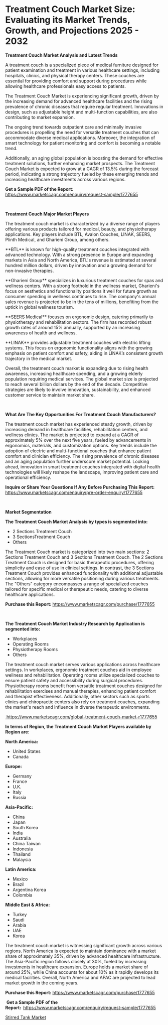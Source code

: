 <p><h1>Treatment Couch Market Size: Evaluating its Market Trends, Growth, and Projections 2025 - 2032</h1></p><p><strong>Treatment Couch Market Analysis and Latest Trends</strong></p>
<p><p>A treatment couch is a specialized piece of medical furniture designed for patient examination and treatment in various healthcare settings, including hospitals, clinics, and physical therapy centers. These couches are essential for providing comfort and support during procedures while allowing healthcare professionals easy access to patients.</p><p>The Treatment Couch Market is experiencing significant growth, driven by the increasing demand for advanced healthcare facilities and the rising prevalence of chronic diseases that require regular treatment. Innovations in design, such as adjustable height and multi-function capabilities, are also contributing to market expansion. </p><p>The ongoing trend towards outpatient care and minimally invasive procedures is propelling the need for versatile treatment couches that can accommodate diverse medical applications. Moreover, the integration of smart technology for patient monitoring and comfort is becoming a notable trend. </p><p>Additionally, an aging global population is boosting the demand for effective treatment solutions, further enhancing market prospects. The Treatment Couch Market is expected to grow at a CAGR of 13.5% during the forecast period, indicating a strong trajectory fueled by these emerging trends and increasing healthcare investments across various regions.</p></p>
<p><strong>Get a Sample PDF of the Report:&nbsp;</strong> <a href="https://www.marketscagr.com/enquiry/request-sample/1777655?utm_campaign=2126&utm_medium=2&utm_source=Github&utm_content=ia&utm_term=18022025&utm_id=treatment-couch">https://www.marketscagr.com/enquiry/request-sample/1777655</a></p>
<p>&nbsp;</p>
<p><strong>Treatment Couch Major Market Players</strong></p>
<p><p>The treatment couch market is characterized by a diverse range of players offering various products tailored for medical, beauty, and physiotherapy applications. Key players include BTL, Avalon Couches, LINAK, SEERS, Plinth Medical, and Gharieni Group, among others. </p><p>**BTL** is known for high-quality treatment couches integrated with advanced technology. With a strong presence in Europe and expanding markets in Asia and North America, BTL's revenue is estimated at several hundred million dollars, driven by innovation and a growing demand for non-invasive therapies.</p><p>**Gharieni Group** specializes in luxurious treatment couches for spas and wellness centers. With a strong foothold in the wellness market, Gharieni's focus on aesthetics and functionality positions it well for future growth as consumer spending in wellness continues to rise. The company's annual sales revenue is projected to be in the tens of millions, benefiting from the uptick in global wellness tourism.</p><p>**SEERS Medical** focuses on ergonomic design, catering primarily to physiotherapy and rehabilitation sectors. The firm has recorded robust growth rates of around 15% annually, supported by an increasing awareness of health and wellness. </p><p>**LINAK** provides adjustable treatment couches with electric lifting systems. This focus on ergonomic functionality aligns with the growing emphasis on patient comfort and safety, aiding in LINAK’s consistent growth trajectory in the medical market.</p><p>Overall, the treatment couch market is expanding due to rising health awareness, increasing healthcare spending, and a growing elderly population requiring medical services. The global market size is projected to reach several billion dollars by the end of the decade. Competitive strategies are likely to involve innovation, sustainability, and enhanced customer service to maintain market share.</p></p>
<p>&nbsp;</p>
<p><strong>What Are The Key Opportunities For Treatment Couch Manufacturers?</strong></p>
<p><p>The treatment couch market has experienced steady growth, driven by increasing demand in healthcare facilities, rehabilitation centers, and wellness clinics. The market is projected to expand at a CAGR of approximately 5% over the next five years, fueled by advancements in ergonomics, materials, and customization options. Key trends include the adoption of electric and multi-functional couches that enhance patient comfort and clinician efficiency. The rising prevalence of chronic diseases and an aging population further underscore market potential. Looking ahead, innovation in smart treatment couches integrated with digital health technologies will likely reshape the landscape, improving patient care and operational efficiency.</p></p>
<p><strong>Inquire or Share Your Questions If Any Before Purchasing This Report:</strong> <a href="https://www.marketscagr.com/enquiry/pre-order-enquiry/1777655?utm_campaign=2126&utm_medium=2&utm_source=Github&utm_content=ia&utm_term=18022025&utm_id=treatment-couch">https://www.marketscagr.com/enquiry/pre-order-enquiry/1777655</a></p>
<p>&nbsp;</p>
<p><strong>Market Segmentation</strong></p>
<p><strong>The Treatment Couch Market Analysis by types is segmented into:</strong></p>
<p><ul><li>2 Sections Treatment Couch</li><li>3 SectionsTreatment Couch</li><li>Others</li></ul></p>
<p><p>The Treatment Couch market is categorized into two main sections: 2 Sections Treatment Couch and 3 Sections Treatment Couch. The 2 Sections Treatment Couch is designed for basic therapeutic procedures, offering simplicity and ease of use in clinical settings. In contrast, the 3 Sections Treatment Couch provides enhanced functionality with additional adjustable sections, allowing for more versatile positioning during various treatments. The "Others" category encompasses a range of specialized couches tailored for specific medical or therapeutic needs, catering to diverse healthcare applications.</p></p>
<p><strong>Purchase this Report:&nbsp;</strong><a href="https://www.marketscagr.com/purchase/1777655?utm_campaign=2126&utm_medium=2&utm_source=Github&utm_content=ia&utm_term=18022025&utm_id=treatment-couch">https://www.marketscagr.com/purchase/1777655</a></p>
<p>&nbsp;</p>
<p><strong>The Treatment Couch Market Industry Research by Application is segmented into:</strong></p>
<p><ul><li>Workplaces</li><li>Operating Rooms</li><li>Physiotherapy Rooms</li><li>Others</li></ul></p>
<p><p>The treatment couch market serves various applications across healthcare settings. In workplaces, ergonomic treatment couches aid in employee wellness and rehabilitation. Operating rooms utilize specialized couches to ensure patient safety and accessibility during surgical procedures. Physiotherapy rooms benefit from versatile treatment couches designed for rehabilitation exercises and manual therapies, enhancing patient comfort and therapist effectiveness. Additionally, other sectors such as sports clinics and chiropractic centers also rely on treatment couches, expanding the market's reach and influence in diverse therapeutic environments.</p></p>
<p><a href="https://www.marketscagr.com/global-treatment-couch-market-r1777655?utm_campaign=2126&utm_medium=2&utm_source=Github&utm_content=ia&utm_term=18022025&utm_id=treatment-couch">&nbsp;https://www.marketscagr.com/global-treatment-couch-market-r1777655</a></p>
<p><strong>In terms of Region, the Treatment Couch Market Players available by Region are:</strong></p>
<p>
    <p> <strong> North America: </strong>
        <ul>
            <li>United States</li>
            <li>Canada</li>
        </ul>
        </p> 
    <p> <strong> Europe: </strong>
        <ul>
            <li>Germany</li>
            <li>France</li>
            <li>U.K.</li>
            <li>Italy</li>
            <li>Russia</li>
        </ul>
        </p> 
    <p> <strong> Asia-Pacific: </strong>
        <ul>
            <li>China</li>
            <li>Japan</li>
            <li>South Korea</li>
            <li>India</li>
            <li>Australia</li>
            <li>China Taiwan</li>
            <li>Indonesia</li>
            <li>Thailand</li>
            <li>Malaysia</li>
        </ul>
        </p> 
    <p> <strong> Latin America: </strong>
        <ul>
            <li>Mexico</li>
            <li>Brazil</li>
            <li>Argentina Korea</li>
            <li>Colombia</li>
        </ul>
        </p> 
    <p> <strong> Middle East & Africa: </strong>
        <ul>
            <li>Turkey</li>
            <li>Saudi</li>
            <li>Arabia</li>
            <li>UAE</li>
            <li>Korea</li>
        </ul>
    </p>
    </p>
<p><p>The treatment couch market is witnessing significant growth across various regions. North America is expected to maintain dominance with a market share of approximately 35%, driven by advanced healthcare infrastructure. The Asia-Pacific region follows closely at 30%, fueled by increasing investments in healthcare expansion. Europe holds a market share of around 25%, while China accounts for about 10% as it rapidly develops its medical facilities. Overall, North America and APAC are projected to lead market growth in the coming years.</p></p>
<p><strong>Purchase this Report: </strong><a href="https://www.marketscagr.com/purchase/1777655?utm_campaign=2126&utm_medium=2&utm_source=Github&utm_content=ia&utm_term=18022025&utm_id=treatment-couch">https://www.marketscagr.com/purchase/1777655</a></p>
<p>&nbsp;<strong>Get a Sample PDF of the Report:&nbsp;&nbsp;</strong><a href="https://www.marketscagr.com/enquiry/request-sample/1777655?utm_campaign=2126&utm_medium=2&utm_source=Github&utm_content=ia&utm_term=18022025&utm_id=treatment-couch">https://www.marketscagr.com/enquiry/request-sample/1777655</a></p>
<p><strong></strong></p>
<p><p><a href="https://github.com/gukenneth26571/Market-Research-Report-List-1/blob/main/stirred-tank-market.md?utm_campaign=2126&utm_medium=2&utm_source=Github&utm_content=ia&utm_term=18022025&utm_id=treatment-couch">Stirred Tank Market</a></p></p>